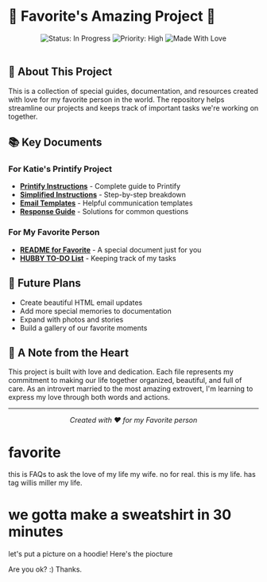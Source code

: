 # 🌟 Favorite's Amazing Project 🌟

<div align="center">
  <img src="https://img.shields.io/badge/Status-In_Progress-brightgreen" alt="Status: In Progress">
  <img src="https://img.shields.io/badge/Priority-High-red" alt="Priority: High">
  <img src="https://img.shields.io/badge/Made_With-❤️-ff69b4" alt="Made With Love">
</div>

<br>

## 💖 About This Project

This is a collection of special guides, documentation, and resources created with love for my favorite person in the world. The repository helps streamline our projects and keeps track of important tasks we're working on together.

## 📚 Key Documents

### For Katie's Printify Project
- [**Printify Instructions**](./PRINTIFY_INSTRUCTIONS_FOR_KATIE.md) - Complete guide to Printify
- [**Simplified Instructions**](./KATIE_SIMPLIFIED_INSTRUCTIONS.md) - Step-by-step breakdown 
- [**Email Templates**](./KATIE_POSITIVE_EMAIL.md) - Helpful communication templates
- [**Response Guide**](./KATIE_EMAIL_RESPONSE_TEMPLATE.md) - Solutions for common questions

### For My Favorite Person
- [**README for Favorite**](./README_FOR_WIFE.md) - A special document just for you
- [**HUBBY TO-DO List**](./HUBBY_TODO.txt) - Keeping track of my tasks

## 🔮 Future Plans

- Create beautiful HTML email updates
- Add more special memories to documentation
- Expand with photos and stories
- Build a gallery of our favorite moments

## 💌 A Note from the Heart

This project is built with love and dedication. Each file represents my commitment to making our life together organized, beautiful, and full of care. As an introvert married to the most amazing extrovert, I'm learning to express my love through both words and actions.

---

<div align="center">
  <p><i>Created with ❤️ for my Favorite person</i></p>
</div>

# favorite

this is FAQs to ask the love of my life my wife.
no for real. this is my life.  has tag willis miller my life. 

# we gotta make a sweatshirt in 30 minutes

let's put a picture on a hoodie!
Here's the piocture


Are you ok?
:)
Thanks.
